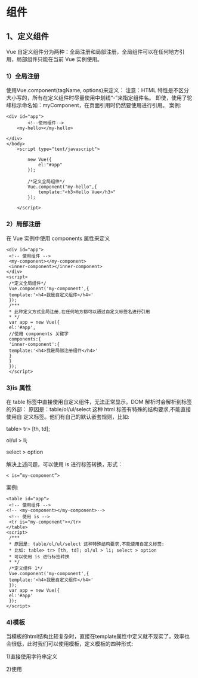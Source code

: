 # 组件

## 1、定义组件

Vue 自定义组件分为两种：全局注册和局部注册，全局组件可以在任何地方引用，局部组件只能在当前 Vue 实例使用。

### 1）全局注册

使用Vue.component(tagName, options)来定义：
注意：HTML 特性是不区分大小写的，所有在定义组件时尽量使用中划线“-”来指定组件名。
即使，使用了驼峰标示命名如：myComponent，在页面引用时仍然要使用<my-component>进行引用。
案例:
	
```
<div id="app">
		<!--使用组件-->
	<my-hello></my-hello>
			
</div>
</body>
	<script type="text/javascript">
		
		new Vue({
			el:"#app"
		});
		
		/*定义全局组件*/
		Vue.component("my-hello",{
			template:"<h3>Hello Vue</h3>"
		});
		
	</script>
  ```
  
### 2）局部注册
在 Vue 实例中使用 components 属性来定义
```
<div id="app">
 <!-- 使用组件 -->
 <my-component></my-component>
 <inner-component></inner-component>
</div>
<script>
 /*定义全局组件*/
 Vue.component('my-component',{
 template:'<h4>我是自定义组件</h4>'
 });
 /***
 * 此种定义方式全局注册,在任何地方都可以通过自定义标签名进行引用
 * */
 var app = new Vue({
 el:'#app',
 //使用 components 关键字
 components:{
 'inner-component':{
 template:'<h4>我是局部注册组件</h4>'
 }
 }
 });
 </script>

 ```
 
 ### 3)is 属性
在 table 标签中直接使用自定义组件，无法正常显示。DOM 解析时会解析到<table>标签的外部：
原因是：table/ol/ul/select 这种 html 标签有特殊的结构要求,不能直接使用自
定义标签。他们有自己的默认嵌套规则，比如:
	
table> tr> [th, td];
	
ol/ul > li;

select > option

解决上述问题，可以使用 is 进行标签转换，形式：

```< is=”my-component”>```

案例:

```
<table id="app">
 <!-- 使用组件 -->
<!-- <my-component></my-component>-->
 <!-- 使用 is -->
 <tr is="my-component"></tr>
</table>
<script>
 /***
 * 原因是: table/ol/ul/select 这种特殊结构要求,不能使用自定义标签:
 * 比如: table> tr> [th, td]; ol/ul > li; select > option
 * 可以使用 is 进行标签转换
 * */
 /*定义组件 1*/
 Vue.component('my-component',{
 template:'<h4>我是自定义组件</h4>'
 });
 var app = new Vue({
 el:'#app'
 });
</script>
```
### 4)模板

当模板的html结构比较复杂时，直接在template属性中定义就不现实了，效率也会很低，此时我们可以使用模板，定义模板的四种形式:

1)直接使用字符串定义

2)使用<script type="text/x-template">
	
3)使用<template>标签
	
4)使用.vue组件，需要使用模块加载机制

在使用直接字符串模板时、x-template和.vue组件时,不需要is进行转义。

### 5)data属性

通过 data 属性指定自定义组件的初始数据，要求 data 必须是一个函数，如果不是函数就会报错。

案例:
```
<script type="text/javascript">
		/*定义组件需要在实例化vue之前*/
		Vue.component("my-hello",{
			template:"<button @click='count++'>按钮{{count}}</button>",
			// 定义组件内部data: 必须通过函数定义
			data:function(){
				return {count:0};
			}
		});
		
		
		new Vue({
			el:"#app",
			data:{
				
			}
		});
		
	</script>
```

### 6)Props属性

组件可以嵌套使用，叫做父子组件。那么父组件经常要给子组件传递数据这叫做父子组件通信。

父子组件的关系可以总结为 props 向下传递，事件向上传递。

父组件通过 props 给子组件下发数据，子组件通过事件给父组件发送消息。
				
1、在父组件中定义数据

2、在使用组件时，绑定父组件中的数据

3、在子组件中通过props属性声明父组件中传递过来的参数

4、在template属性中使用父组件中的参数

案例:
```
<script type="text/javascript">
		/*定义组件需要在实例化vue之前*/
		Vue.component("my-hello",{
			// 声明父组件传递过来的参数
			props:["txt1","txt2"],
			template:"<div>{{txt1}}：{{txt2}}</div>"
		});
		
		
		new Vue({
			el:"#app",
			data:{
				msg:"来自系统的消息",
				txt:"Hello Vue!"
			}
		});
		
	</script>
```
### 7)props校验

子组件在接收父组件传入数据时, 可以进行props校验，来确保数据的格式和是否必传。可以指定一下属性：

1) type: 指定数据类型 String Number Object ...注意不能使用字符串数组，只能是对象大写形式

2) required: 指定是否必必须输入

3) default: 给默认值或者自定义函数返回默认值

4) validator: 自定义函数校验	


案例
```
<div id="app">
			<!--使用组件-->
			<my-hello class="item" style="font-size: 30px;color:pink;"  ></my-hello>
		</div>
		
		
	</body>
	
	<script type="text/javascript">
		/*定义组件需要在实例化vue之前*/
		Vue.component("my-hello",{
			template:"<span class='test' style='color:red'>Vue</span>"
		});
		
		
		new Vue({
			el:"#app"
			
		});
```

注意:
**非props属性:引用子组件时，非定义的props属性,自动合并到子组件上,class和style也会自动合并。**

案例:

```
<script type="text/javascript">
		/*定义组件需要在实例化vue之前*/
		Vue.component("my-hello",{
			// 声明父组件传递过来的参数
			// props:["txt1","txt2"], // 数组不能做校验
			// 对象可以做校验
			props:{
				// 基础类型检测 (`null` 指允许任何类型)
				txt1:[String, Number], // 可以支持多个
				txt2:String,
				// 必传且是字符串
				txt3:{
					required:true,
					type:String
				},
				// 数值且有默认值
				txt4:{
					type:Number,
					default: 100
				},
				// 自定义验证函数
				txt5:{
					validator:function(value){
						return value > 10;
					}
				}
			},
			template:"<div>{{txt1}}：{{txt2}}---{{txt3}}---{{txt4}}----{{txt5}}</div>"
		});
		
		
		new Vue({
			el:"#app",
			data:{
				msg:"来自系统的消息",
				txt:"Hello Vue!",
				msg2:"Admin",
				num:10,
				money:19
			}
		});
		
	</script>
```

## 2.自定义事件

父组件给子组件传值使用props属性, 那么需要子组件更新父组件时,要使用自定义事件$on和$emit：

$on监听: 不能监听驼峰标示的自定义事件, 使用全部小写(abc)或者-(a-b-c)

$emit主动触发: $emit(事件名,传入参数)

主动挂载
自定义事件不仅可以绑定在子组件，也可以直接挂载到父组件，使用$on绑定和$emit触发。

```
<div id="app">
			<my-hello v-on:update-count="changecount()"></my-hello>
			{{count}}
		</div>
		
		
	</body>
	
	<script type="text/javascript">
		
		Vue.component("my-hello",{
			template:"<button v-on:click='update'>子组件Child</button>",
			methods:{
				update:function(){
					console.log("点击...");
					this.$emit("update-count","自定义事件");
				}
			}
		});
		
		
		var app = new Vue({
			el:"#app",
			data:{
				count:0
			},
			methods:{
				changecount:function(){
					this.count++;
				}
			}
		});
		// 主动挂载自定义事件
		app.$on("update-count",function(value){
			console.log(value);
			this.count++;
		});
		// 触发自定义事件
		app.$emit("update-count","这是自定义事件");
		
	</script>
```

## 3.插槽分发

### 1)slot插槽

父子组件使用时,有时需要将父元素的模板跟子元素模板进行混合,这时就要用到slot 插槽进行内容分发.

简单理解就是在子模板中先占个位置<slot>等待父组件调用时进行模板插入。

案例:
```
		<div id="app">
			<my-hello></my-hello>
			<my-hello>
				<h3>你好</h3>
				<p>这是p元素</p>
			</my-hello>
		</div>
		
		<!--使用template标签-->
		<template id="tpl1">
			<div>
				<h4>Hello Vue</h4>	
				<!--插槽，占位-->
				<slot>如果没有传递数据，默认显示这段文本</slot>
			</div>
		</template>
		
	</body>
	
	<script type="text/javascript">
		
		// 自定义组件
		Vue.component("my-hello",{
			template:"#tpl1",
		});
		
		
		var app = new Vue({
			el:"#app"
			
		});
```
### 2)具名插槽

具名插槽slot, 就是给插槽起个名字。

在子组件定时可以定定义多个<slot>插槽,同时通过name属性指定一个名字,如:<slot name='header'>，父组件引用时使用< slot='header'>进行插槽选择。
	
案例:

```
<div id="app">
			<!--<my-hello></my-hello>-->
			<my-hello>
				<h3 slot="header">你好</h3>
				<p slot="footer">这是p元素</p>
			</my-hello>
		</div>
		
		<!--使用template标签-->
		<template id="tpl1">
			<div>
				<slot name="header">如果没有传递数据，默认显示这段文本</slot>
				<div>--------------------</div>
				<!--插槽，占位-->
				<slot name="footer">如果没有传递数据，默认显示这段文本</slot>
			</div>
		</template>
		
	</body>
	
	<script type="text/javascript">
		
		// 自定义组件
		Vue.component("my-hello",{
			template:"#tpl1",
		});
		
		
		var app = new Vue({
			el:"#app"
			
		});
		
	</script>
```
### 3)作用域插槽

作用域插槽slot-scope

父组件通过<slot>插槽混入父组件的内容, 子组件也可以通过slot作用域向插槽slot内部传入数据，使用方式:<slot text='子组件数据'>
	
父组件通过<template slot-scope="props">进行引用。

案例1:
```
	<!--<my-hello></my-hello>-->
			<my-hello>
				<template slot-scope="props">
					<h3>你好----{{props.msg}}----{{props.txt}}</h3>
				</template>
			</my-hello>
		</div>
		
		<!--使用template标签-->
		<template id="tpl1">
			<div>
				<div>--------------------</div>
				<!--插槽，占位-->
				<slot msg="你好啊" txt="Hello">如果没有传递数据，默认显示这段文本</slot>
			</div>
		</template>
		
	</body>
	
	<script type="text/javascript">
		
		// 自定义组件
		Vue.component("my-hello",{
			template:"#tpl1",
		});
		
		
		var app = new Vue({
			el:"#app"
			
		});
		
	</script>
```
案例2:
```
<div id="app">
			<!--<my-hello></my-hello>-->
			<my-hello>
				<h3 slot-scope="{msg,txt}">你好----{{msg}}----{{txt}}</h3>
			</my-hello>
		</div>
		
		<!--使用template标签-->
		<template id="tpl1">
			<div>
				<div>--------------------</div>
				<!--插槽，占位-->
				<slot msg="你好啊" txt="Hello">如果没有传递数据，默认显示这段文本</slot>
			</div>
		</template>
		
	</body>
	
	<script type="text/javascript">
		
		// 自定义组件
		Vue.component("my-hello",{
			template:"#tpl1",
		});
		
		
		var app = new Vue({
			el:"#app"
			
		});
		
	</script>
```
## 4.动态组件

使用<component>标签的is属性,动态绑定多个组件到一个挂载点,通过改变is绑定值,切换组件。

案例:
```
<div id="app">
			<!--3、指定导航-->
			/ <a href='#' @click.prevent="page='index'">首页</a>
			/ <a href='#' @click.prevent="page='news'">新闻</a>
			/ <a href='#' @click.prevent="page='login'">登陆</a>
			
			<!--2、使用component引用-->
			<component :is="page"> </component>
		</div>
	</body>
	
	<script type="text/javascript">
		// 1、定义组件
		Vue.component('index', {
		    template:'<h5>首页</h5>'
		});
		Vue.component('news', {
		    template:'<h5>新闻页</h5>'
		});
		Vue.component('login', {
		    template:'<h5>登陆页</h5>'
		});
		
		new Vue({
			el:"#app",
			data:{
	            page:'index'
	        }
		});
	</script>
```
### 1)keep-alive

如果把切换出去的组件保留在内存中，可以保留它的状态或避免重新渲染。为此可以添加一个 keep-alive 指令。

案例:

```
<div id="app">
			<!--3、指定导航-->
			/ <a href='#' @click.prevent="page='index'">首页</a>
			/ <a href='#' @click.prevent="page='news'">新闻</a>
			/ <a href='#' @click.prevent="page='login'">登陆</a>
			
			<!--2、使用component引用-->
			<keep-alive>
		        <component :is="page"></component>
		    </keep-alive>
		</div>
	</body>
	
	<script type="text/javascript">
		// 1、定义组件
		Vue.component('index', {
		    template:'<h5>首页</h5>',
		    // 当组件挂载时，触发（钩子函数）
		    mounted: function () {
		        console.log('挂载...首页');
		    }
		});
		Vue.component('news', {
		    template:'<h5>新闻页</h5>',
		    mounted: function () {
		        console.log('挂载...新闻页');
		    }
		});
		Vue.component('login', {
		    template:'<h5>登陆页</h5>',
		    mounted: function () {
		        console.log('挂载...登陆页');
		    }
		});
		
		new Vue({
			el:"#app",
			data:{
	            page:'index'
	        }
		});
	</script>
	
```
### 2)refs

使用ref 给每个组件起一个固定的名字,方便后续直接引用操作，在父组件中使用$refs访问子组件。

案例:

```
	<div id="app">
			<index ref="ind"></index>
		</div>
	</body>
	
	<script type="text/javascript">
		// 1、定义组件
		Vue.component('index', {
		    template:'<div>{{count}}</div>',
		   	data:function(){
		   		return {count:0};
		   	}
		});
		
		
		var app = new Vue({
			el:"#app",
		});
		
		// 通过refs属性得到指定的自定义组件，修改对应的组件中的值
		app.$refs.ind.count=10;
	</script>
```

